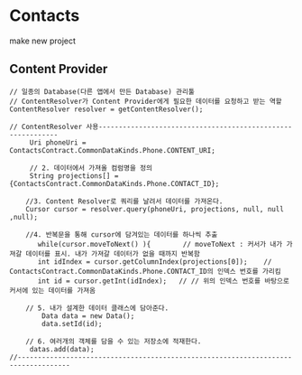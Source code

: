 # Contacts
make new project


## Content Provider
    // 일종의 Database(다른 앱에서 만든 Database) 관리툴
    // ContentResolver가 Content Provider에게 필요한 데이터를 요청하고 받는 역할
    ContentResolver resolver = getContentResolver();
    
```
// ContentResolver 사용------------------------------------------------------------
     Uri phoneUri = ContactsContract.CommonDataKinds.Phone.CONTENT_URI;  
     
     // 2. 데이터에서 가져올 컴럼명을 정의
     String projections[] = {ContactsContract.CommonDataKinds.Phone.CONTACT_ID};  
                             
    //3. Content Resolver로 쿼리를 날려서 데이터를 가져온다.   
    Cursor cursor = resolver.query(phoneUri, projections, null, null ,null);    
    
    //4. 반복문을 통해 cursor에 담겨있는 데이터를 하나씩 추출
       while(cursor.moveToNext() ){        // moveToNext : 커서가 내가 가져갈 데이터를 표시. 내가 가져갈 데이터가 없을 때까지 반복함
       int idIndex = cursor.getColumnIndex(projections[0]);    // ContactsContract.CommonDataKinds.Phone.CONTACT_ID의 인덱스 번호를 가리킴
       int id = cursor.getInt(idIndex);   // // 위의 인덱스 번호를 바탕으로 커서에 있는 데이터를 가져옴  
       
    // 5. 내가 설계한 데이터 클래스에 담아준다.
        Data data = new Data();
        data.setId(id);  
        
    // 6. 여러개의 객체를 담을 수 있는 저장소에 적재한다.
     datas.add(data);
//-----------------------------------------------------------------------------------
 ```       
         
         
         
    